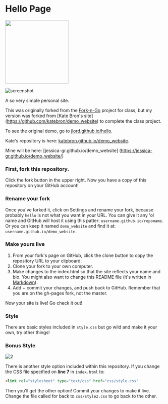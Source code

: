 # Hello Page

<img src="https://raw.githubusercontent.com/jlord/forkngo/gh-pages/badges/cobalt.png" width="200">

![screenshot](screenshot.png)

A so very simple personal site.

This was originally forked from the  [Fork-n-Go](http://jlord.github.io/forkngo) project for class, but my version was forked from [Kate Bron's site] (https://github.com/katebron/demo_website) to complete the class project.

To see the original demo, go to [jlord.github.io/hello](http://jlord.github.io/hello).

Kate's repository is here: [katebron.github.io/demo_website](https://katebron.github.io/demo_website/).

Mine will be here: [jessica-gr.github.io/demo_website] (https://jessica-gr.github.io/demo_website/)



### First, fork this repository.

Click the fork button in the upper right. Now you have a copy of this repository on your GitHub account!

### Rename your fork

Once you've forked it, click on Settings and rename your fork, because probably `hello` is not what you want in your URL.
You can give it any 'ol name and GitHub will host it using this patter: `username.github.io/reponame`. Or you can keep it named `demo_website` and find it at: `username.github.io/demo_website`.

### Make yours live

1. From your fork's page on GitHub, click the clone button to copy the repository URL to your clipboard.
2. Clone your fork to your own computer.
3. Make changes to the index.html so that the site reflects your name and bio. You might also want to change this README file (it's written in [Markdown](https://github.com/adam-p/markdown-here/wiki/Markdown-Cheatsheet)).
4. Add + commit your changes, and push back to GitHub. Remember that you are on the gh-pages fork, not the master.

Now your site is live! Go check it out!


### Style

There are basic styles included in `style.css` but go wild and make it your own, try other things!

### Bonus Style

![2](screenshot2.png)

There is another style option included within this repository. If you change the CSS file specified on **line 7** in `index.html` to:

```HTML
<link rel="stylesheet" type="text/css" href="css/style.css"
```

Then you'll get the other option! Commit your changes to make it live. Change the file called for back to `css/style2.css` to go back to the other.
